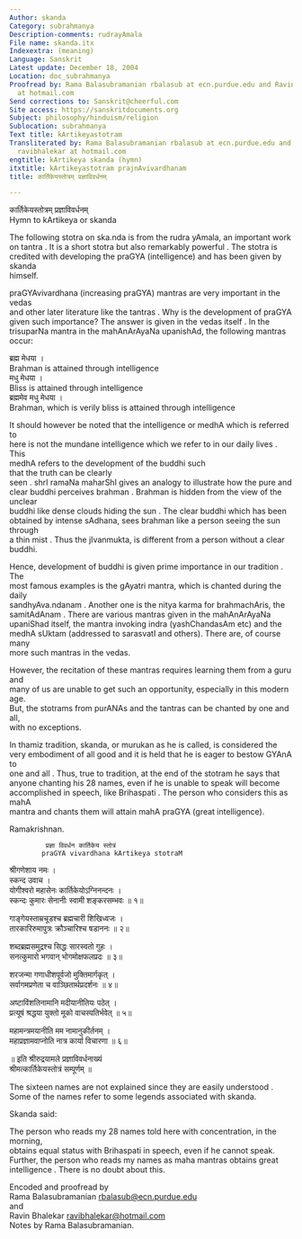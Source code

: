 ```yaml
---
Author: skanda
Category: subrahmanya
Description-comments: rudrayAmala
File name: skanda.itx
Indexextra: (meaning)
Language: Sanskrit
Latest update: December 18, 2004
Location: doc_subrahmanya
Proofread by: Rama Balasubramanian rbalasub at ecn.purdue.edu and Ravin Bhalekar ravibhalekar
  at hotmail.com
Send corrections to: Sanskrit@cheerful.com
Site access: https://sanskritdocuments.org
Subject: philosophy/hinduism/religion
Sublocation: subrahmanya
Text title: kArtikeyastotram
Transliterated by: Rama Balasubramanian rbalasub at ecn.purdue.edu and Ravin Bhalekar
  ravibhalekar at hotmail.com
engtitle: kArtikeya skanda (hymn)
itxtitle: kArtikeyastotram prajnAvivardhanam
title: कार्तिकेयस्तोत्रम् प्रज्ञाविवर्धनम्

---
```

  
 कार्तिकेयस्तोत्रम् प्रज्ञाविवर्धनम्   
              Hymn to kArtikeya or skanda  
  
The following stotra on ska.nda is from the rudra yAmala, an important work  
on tantra . It is a short stotra but also remarkably powerful . The stotra is  
credited with developing the praGYA (intelligence) and has been given by skanda  
himself.  
  
praGYAvivardhana (increasing praGYA) mantras are very important in the vedas  
and other later literature like the tantras . Why is the development of praGYA  
given such importance? The answer is given in the vedas itself . In the  
trisuparNa mantra in the mahAnArAyaNa upanishAd, the following mantras  
occur:    
  
ब्रह्म मेधया ।  
Brahman is attained through intelligence  
मधु मेधया ।  
Bliss is attained through intelligence  
ब्रह्ममेव मधु मेधया ।  
Brahman, which is verily bliss is attained through intelligence  
  
It should however be noted that the intelligence or medhA which is referred to  
here is not the mundane intelligence which we refer to in our daily lives . This  
medhA refers to the development of the buddhi such  
that the truth can be clearly  
seen . shrI ramaNa maharShI gives an analogy to illustrate how the pure and  
clear buddhi perceives brahman . Brahman is hidden from the view of the unclear  
buddhi like dense clouds hiding the sun . The clear buddhi which has been  
obtained by intense sAdhana, sees brahman like a person seeing the sun through  
a thin mist . Thus the jIvanmukta, is different from a person without a clear  
buddhi.  
  
Hence, development of buddhi is given prime importance in our tradition . The  
most famous examples is the gAyatri mantra, which is chanted during the daily  
sandhyAva.ndanam . Another one is the nitya karma for brahmachAris, the  
samitAdAnam . There are various mantras given in the mahAnArAyaNa  
upaniShad itself, the mantra invoking indra (yashChandasAm etc) and the  
medhA sUktam (addressed to sarasvatI and others). There are, of course many  
more such mantras in the vedas.  
  
However, the recitation of these mantras requires learning them from a guru and  
many of us are unable to get such an opportunity, especially in this modern age.  
But, the stotrams from purANAs and the tantras can be chanted by one and all,  
with no exceptions.  
  
In thamiz tradition, skanda, or murukan as he is called, is considered the  
very embodiment of all good and it is held that he is eager to bestow GYAnA to  
one and all . Thus, true to tradition, at the end of the stotram he says that  
anyone chanting his 28 names, even if he is unable to speak will become  
accomplished in speech, like Brihaspati . The person who considers this as mahA  
mantra and chants them will attain mahA praGYA (great intelligence).  
  
Ramakrishnan.  
  
             प्रज्ञा विवर्धन कार्तिकेय स्तोत्रं  
            praGYA vivardhana kArtikeya stotraM  
  
श्रीगणेशाय नमः ।  
स्कन्द उवाच ।  
योगीश्वरो महासेनः कार्तिकेयोऽग्निनन्दनः ।  
स्कन्दः कुमारः सेनानीः स्वामी शङ्करसम्भवः ॥ १॥  
  
गाङ्गेयस्ताम्रचूडश्च ब्रह्मचारी शिखिध्वजः ।  
तारकारिरुमापुत्रः क्रौञ्चारिश्च षडाननः ॥ २॥  
  
शब्दब्रह्मसमुद्रश्च सिद्धः सारस्वतो गुहः ।  
सनत्कुमारो भगवान् भोगमोक्षफलप्रदः ॥ ३॥  
  
शरजन्मा गणाधीशपूर्वजो मुक्तिमार्गकृत् ।  
सर्वागमप्रणेता च वाञ्छितार्थप्रदर्शनः ॥ ४॥  
  
अष्टाविंशतिनामानि मदीयानीतियः पठेत् ।  
प्रत्यूषं श्रद्धया युक्तो मूको वाचस्पतिर्भवेत् ॥ ५॥  
  
महामन्त्रमयानीति मम नामानुकीर्तनम् ।  
महाप्रज्ञामवाप्नोति नात्र कार्या विचारणा ॥ ६॥  
  
॥ इति श्रीरुद्रयामले प्रज्ञाविवर्धनाख्यं  
श्रीमत्कार्तिकेयस्तोत्रं सम्पूर्णम् ॥  
  
  
The sixteen names are not explained since they are easily understood .  
Some of the names refer to some legends associated with skanda.  
  
Skanda said:    
  
The person who reads my 28 names told here with concentration, in the morning,  
obtains equal status with Brihaspati in speech, even if he cannot speak.  
Further, the person who reads my names as maha mantras obtains great  
intelligence . There is no doubt about this.  
  
Encoded and proofread by  
Rama Balasubramanian rbalasub@ecn.purdue.edu  
and  
Ravin Bhalekar ravibhalekar@hotmail.com  
Notes by Rama Balasubramanian.  
  
  
